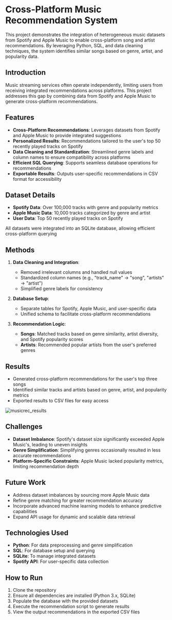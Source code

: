 # Cross-Platform Music Recommendation System

This project demonstrates the integration of heterogeneous music datasets from Spotify and Apple Music to enable cross-platform song and artist recommendations. By leveraging Python, SQL, and data cleaning techniques, the system identifies similar songs based on genre, artist, and popularity data. 

## Introduction

Music streaming services often operate independently, limiting users from receiving integrated recommendations across platforms. This project addresses this gap by combining data from Spotify and Apple Music to generate cross-platform recommendations.

## Features

- **Cross-Platform Recommendations**: Leverages datasets from Spotify and Apple Music to provide integrated suggestions
- **Personalized Results**: Recommendations tailored to the user's top 50 recently played tracks on Spotify
- **Data Cleaning and Standardization**: Streamlined genre labels and column names to ensure compatibility across platforms
- **Efficient SQL Querying**: Supports seamless database operations for recommendations
- **Exportable Results**: Outputs user-specific recommendations in CSV format for accessibility

## Dataset Details

- **Spotify Data**: Over 100,000 tracks with genre and popularity metrics
- **Apple Music Data**: 10,000 tracks categorized by genre and artist
- **User Data**: Top 50 recently played tracks on Spotify

All datasets were integrated into an SQLite database, allowing efficient cross-platform querying

## Methods

1. **Data Cleaning and Integration**:
   - Removed irrelevant columns and handled null values
   - Standardized column names (e.g., "track_name" → "song", "artists" → "artist")
   - Simplified genre labels for consistency

2. **Database Setup**:
   - Separate tables for Spotify, Apple Music, and user-specific data
   - Unified schema to facilitate cross-platform recommendations

3. **Recommendation Logic**:
   - **Songs**: Matched tracks based on genre similarity, artist diversity, and Spotify popularity scores
   - **Artists**: Recommended popular artists from the user's preferred genres

## Results

- Generated cross-platform recommendations for the user's top three songs
- Identified similar tracks and artists based on genre, artist, and popularity metrics
- Exported results to CSV files for easy access

![musicrec_results](https://github.com/user-attachments/assets/91fe61ec-0edf-4a54-bd9e-adde132cbca1)

## Challenges

- **Dataset Imbalance**: Spotify's dataset size significantly exceeded Apple Music's, leading to uneven insights
- **Genre Simplification**: Simplifying genres occasionally resulted in less accurate recommendations
- **Platform-Specific Constraints**: Apple Music lacked popularity metrics, limiting recommendation depth

## Future Work

- Address dataset imbalances by sourcing more Apple Music data
- Refine genre matching for greater recommendation accuracy
- Incorporate advanced machine learning models to enhance predictive capabilities
- Expand API usage for dynamic and scalable data retrieval

## Technologies Used

- **Python**: For data preprocessing and genre simplification
- **SQL**: For database setup and querying
- **SQLite**: To manage integrated datasets
- **Spotify API**: For user-specific data collection

## How to Run

1. Clone the repository
2. Ensure all dependencies are installed (Python 3.x, SQLite)
3. Populate the database with the provided datasets
4. Execute the recommendation script to generate results
5. View the output recommendations in the exported CSV files
